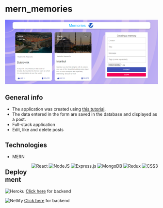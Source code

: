 # mern_memories

![](client/src/images/img3.png)




## General info
* The application was created using [this tutorial](https://www.youtube.com/watch?v=ngc9gnGgUdA). 
* The data entered in the form are saved in the database and displayed as a post. 
* Full-stack application
* Edit, like and delete posts

## Technologies
* MERN
<div style="float: right">
<img alt="React" src="https://img.shields.io/badge/react%20-%2320232a.svg?&style=for-the-badge&logo=react&logoColor=%2361DAFB"/>
<img alt="NodeJS" src="https://img.shields.io/badge/node.js%20-%2343853D.svg?&style=for-the-badge&logo=node.js&logoColor=white"/>
<img alt="Express.js" src="https://img.shields.io/badge/express.js%20-%23404d59.svg?&style=for-the-badge"/>
<img alt="MongoDB" src ="https://img.shields.io/badge/MongoDB-%234ea94b.svg?&style=for-the-badge&logo=mongodb&logoColor=white"/>
 <img alt="Redux" src="https://img.shields.io/badge/redux%20-%23593d88.svg?&style=for-the-badge&logo=redux&logoColor=white"/>
 <img alt="CSS3" src="https://img.shields.io/badge/css3%20-%231572B6.svg?&style=for-the-badge&logo=css3&logoColor=white"/>
</div>

## Deployment

<img alt="Heroku" src="https://img.shields.io/badge/Heroku-430098?style=for-the-badge&logo=heroku&logoColor=white"/> [Click here](https://city-posts.herokuapp.com/) for backend

<img alt="Netlify" src="https://img.shields.io/badge/Netlify-00C7B7?style=for-the-badge&logo=netlify&logoColor=white"/> [Click here](mern-memories2.netlify.app) for backend
